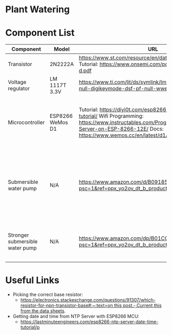 # Plant Watering

# Component List

| Component | Model | URL | Notes |
| --- | --- | --- | --- |
| Transistor | 2N2222A | https://www.st.com/resource/en/datasheet/cd00003223.pdf Tutorial: https://www.onsemi.com/pdf/datasheet/p2n2222a-d.pdf |  |
| Voltage regulator | LM 1117T 3.3V | https://www.ti.com/lit/ds/symlink/lm1117.pdf?HQS=dis-dk-null-digikeymode-dsf-pf-null-wwe&ts=1655102092366 |  |
| Microcontroller | ESP8266 WeMos D1 | Tutorial: https://diyi0t.com/esp8266-wemos-d1-mini-tutorial/ Wifi Programming: https://www.instructables.com/Programming-a-HTTP-Server-on-ESP-8266-12E/ Docs: https://www.wemos.cc/en/latest/d1/d1_mini.html | Can supply only 12mA per pin, not enough to run the pump. |
| Submersible water pump | N/A | https://www.amazon.com/d/B09185Y8BN?psc=1&ref=ppx_yo2ov_dt_b_product_details | Runs on 3-5V. Consumes up to 25mA at 3.5V and loaded. At lower voltage, the current decreases. |
| Stronger submersible water pump | N/A | https://www.amazon.com/dp/B01CG2YE6K?psc=1&ref=ppx_yo2ov_dt_b_product_details | USB powered <br/> Consumes up to 130mA at 5V stalled. |

# Useful Links

- Picking the correct base resistor:
    - [https://electronics.stackexchange.com/questions/91307/which-resistor-for-npn-transistor-base#:~:text=on this post.-,Current,this from the data sheets](https://electronics.stackexchange.com/questions/91307/which-resistor-for-npn-transistor-base#:~:text=on%20this%20post.-,Current,this%20from%20the%20data%20sheets).
- Getting date and time from NTP Server with ESP8266 MCU:
    - https://lastminuteengineers.com/esp8266-ntp-server-date-time-tutorial/p
